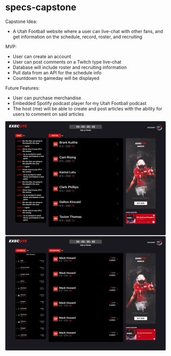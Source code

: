 # specs-capstone

Capstone Idea:
- A Utah Football website where a user can live-chat with other fans, and get information on the schedule, record, roster, and recruiting

MVP:
- User can create an account
- User can post comments on a Twitch type live-chat
- Database will include roster and recruiting information
- Pull data from an API for the schedule info
- Countdown to gameday will be displayed

Future Features:
- User can purchase merchandise
- Embedded Spotify podcast player for my Utah Football podcast
- The host (me) will be able to create and post articles with the ability for users to comment on said articles

![alt text](https://github.com/CarsonBuckley/specs-capstone/blob/main/Desktop%201%20-%20Roster.png)
![alt text](https://github.com/CarsonBuckley/specs-capstone/blob/main/Desktop%201%20-%20Recruiting.png)
